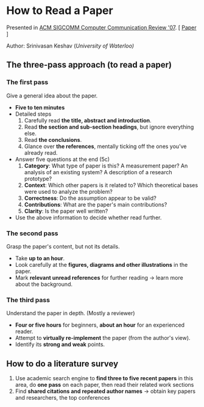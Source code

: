 # How to Read a Paper

Presented in [ACM SIGCOMM Computer Communication Review '07](https://dl.acm.org/doi/abs/10.1145/1273445.1273458). \[ [Paper](http://ccr.sigcomm.org/online/files/p83-keshavA.pdf) ]

Author: Srinivasan Keshav (_University of Waterloo)_

## The three-pass approach (to read a paper)

### The first pass

Give a general idea about the paper.

* **Five to ten minutes**
* Detailed steps
  1. Carefully read **the title, abstract and introduction**.
  2. Read **the section and sub-section headings**, but ignore everything else.
  3. Read **the conclusions**.
  4. Glance over **the references**, mentally ticking off the ones you’ve already read.
* Answer five questions at the end (5c)
  1. **Category**: What type of paper is this? A measurement paper? An analysis of an existing system? A description of a research prototype?
  2. **Context**: Which other papers is it related to? Which theoretical bases were used to analyze the problem?
  3. **Correctness**: Do the assumption appear to be valid?
  4. **Contributions**: What are the paper's main contributions?
  5. **Clarity**: Is the paper well written?
* Use the above information to decide whether read further.

### The second pass

Grasp the paper's content, but not its details.

* Take **up to an hour**.
* Look carefully at the **figures, diagrams and other illustrations** in the paper.
* Mark **relevant unread references** for further reading -> learn more about the background.

### The third pass

Understand the paper in depth. (Mostly a reviewer)

* **Four or five hours** for beginners, **about an hour** for an experienced reader.
* Attempt to **virtually re-implement** the paper (from the author's view).
* Identify its **strong and weak** points.

## How to do a literature survey

1. Use academic search engine to **find three to five recent papers** in this area, do **one pass** on each paper, then read their related work sections
2. Find **shared citations and repeated author names** -> obtain key papers and researchers, the top conferences

